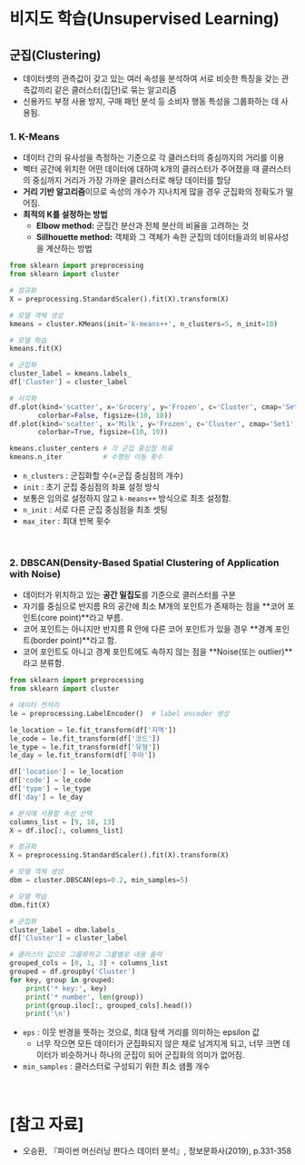 # 비지도 학습(Unsupervised Learning)

## 군집(Clustering)

- 데이터셋의 관측값이 갖고 있는 여러 속성을 분석하여 서로 비슷한 특징을 갖는 관측값끼리 같은 클러스터(집단)로 묶는 알고리즘
- 신용카드 부정 사용 방지, 구매 패턴 분석 등 소비자 행동 특성을 그룹화하는 데 사용됨.

### 1. K-Means

- 데이터 간의 유사성을 측정하는 기준으로 각 클러스터의 중심까지의 거리를 이용
- 벡터 공간에 위치한 어떤 데이터에 대하여 k개의 클러스터가 주어졌을 때 클러스터의 중심까지 거리가 가장 가까운 클러스터로 해당 데이터를 할당
- **거리 기반 알고리즘**이므로 속성의 개수가 지나치게 많을 경우 군집화의 정확도가 떨어짐.
- **최적의 K를 설정하는 방법**
  - **Elbow method:** 군집간 분산과 전체 분산의 비율을 고려하는 것
  - **Sillhouette method:** 객체와 그 객체가 속한 군집의 데이터들과의 비유사성을 계산하는 방법

```python
from sklearn import preprocessing
from sklearn import cluster
```

```python
# 정규화
X = preprocessing.StandardScaler().fit(X).transform(X)

# 모델 객체 생성
kmeans = cluster.KMeans(init='k-means++', n_clusters=5, n_init=10)

# 모델 학습
kmeans.fit(X)

# 군집화
cluster_label = kmeans.labels_
df['Cluster'] = cluster_label
```

```python
# 시각화
df.plot(kind='scatter', x='Grocery', y='Frozen', c='Cluster', cmap='Set1',
       colorbar=False, figsize=(10, 10))
df.plot(kind='scatter', x='Milk', y='Frozen', c='Cluster', cmap='Set1',
       colorbar=True, figsize=(10, 10))
```

```python
kmeans.cluster_centers # 각 군집 중심점 좌표
kmeans.n_iter          # 수행된 이동 횟수
```

  - `n_clusters` : 군집화할 수(=군집 중심점의 개수)
  - `init` : 초기 군집 중심점의 좌표 설정 방식
  - 보통은 임의로 설정하지 않고 `k-means++` 방식으로 최초 설정함.
  - `n_init` : 서로 다른 군집 중심점을 최초 셋팅
  - `max_iter` : 최대 반복 횟수

<br>

### 2. DBSCAN(Density-Based Spatial Clustering of Application with Noise)

- 데이터가 위치하고 있는 **공간 밀집도**를 기준으로 클러스터를 구분
- 자기를 중심으로 반지름 R의 공간에 최소 M개의 포인트가 존재하는 점을 **코어 포인트(core point)**라고 부름. 
- 코어 포인트는 아니지만 반지름 R 안에 다른 코어 포인트가 있을 경우 **경계 포인트(border point)**라고 함.
- 코어 포인트도 아니고 경계 포인트에도 속하지 않는 점을 **Noise(또는 outlier)**라고 분류함.

```python
from sklearn import preprocessing
from sklearn import cluster
```

```python
# 데이터 전처리
le = preprocessing.LabelEncoder()  # label encoder 생성

le_location = le.fit_transform(df['지역']) 
le_code = le.fit_transform(df['코드']) 
le_type = le.fit_transform(df['유형']) 
le_day = le.fit_transform(df['주야']) 

df['location'] = le_location
df['code'] = le_code
df['type'] = le_type
df['day'] = le_day
```

```python
# 분석에 사용할 속성 선택
columns_list = [9, 10, 13] 
X = df.iloc[:, columns_list]

# 정규화
X = preprocessing.StandardScaler().fit(X).transform(X)

# 모델 객체 생성
dbm = cluster.DBSCAN(eps=0.2, min_samples=5)

# 모델 학습
dbm.fit(X)

# 군집화
cluster_label = dbm.labels_
df['Cluster'] = cluster_label
```

```python
# 클러스터 값으로 그룹화하고 그룹별로 내용 출력
grouped_cols = [0, 1, 3] + columns_list
grouped = df.groupby('Cluster')
for key, group in grouped:
    print('* key:', key)
    print('* number', len(group))
    print(group.iloc[:, grouped_cols].head())
    print('\n')
```

- `eps` : 이웃 반경을 뜻하는 것으로, 최대 탐색 거리를 의미하는 epsilon 값
  - 너무 작으면 모든 데이터가 군집화되지 않은 채로 남겨지게 되고, 너무 크면 데이터가 비슷하거나 하나의 군집이 되어 군집화의 의미가 없어짐.
- `min_samples` : 클러스터로 구성되기 위한 최소 샘플 개수

<br>

# [참고 자료]

- 오승환, 『파이썬 머신러닝 판다스 데이터 분석』, 정보문화사(2019), p.331-358
